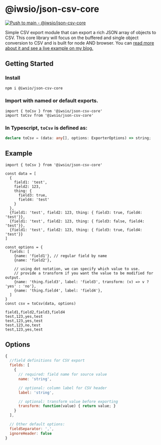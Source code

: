 # @iwsio/json-csv-core

[![Push to main - @iwsio/json-csv-core](https://github.com/iwsllc/json-csv/actions/workflows/push-core.yml/badge.svg)](https://github.com/iwsllc/json-csv/actions/workflows/push-core.yml)

Simple CSV export module that can export a rich JSON array of objects to CSV. This core library will focus on the buffered and single object conversion to CSV and is built for node AND browser. You can [read more about it and see a live example on my blog.](https://iws.io/2023/json-csv-v6) 

## Getting Started

### Install
```bash
npm i @iwsio/json-csv-core
```

### Import with named or default exports.
```es6
import { toCsv } from '@iwsio/json-csv-core'
import toCsv from '@iwsio/json-csv-core'
```

### In Typescript, `toCsv` is defined as:
```typescript
declare toCsv = (data: any[], options: ExporterOptions) => string;
```

## Example
```es6
import { toCsv } from '@iwsio/json-csv-core'

const data = [
  {
    field1: 'test',
    field2: 123,
    thing: {
      field3: true,
      field4: 'test'
    }
  },
  {field1: 'test', field2: 123, thing: { field3: true, field4: 'test'}},
  {field1: 'test', field2: 123, thing: { field3: false, field4: 'test'}},
  {field1: 'test', field2: 123, thing: { field3: true, field4: 'test'}}
]

const options = {
  fields: [
    {name: 'field1'}, // regular field by name
    {name: 'field2'},
    
    // using dot notation, we can specify which value to use.
    // provide a transform if you want the value to be modified for output.
    {name: 'thing.field3', label: 'field3', transform: (v) => v ? 'yes' : 'no'},
    {name: 'thing.field4', label: 'field4'},
  ]
}
const csv = toCsv(data, options)
```
```csv
field1,field2,field3,field4
test,123,yes,test
test,123,yes,test
test,123,no,test
test,123,yes,test
```

## Options
```js
{
  //field definitions for CSV export
  fields: [
    {
      // required: field name for source value
      name: 'string',

      // optional: column label for CSV header
      label: 'string',

      // optional: transform value before exporting
      transform: function(value) { return value; }
    }
  ],

  // Other default options:
  fieldSeparator: ',',
  ignoreHeader: false
}
```

